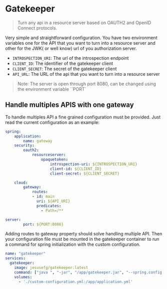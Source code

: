 # Gatekeeper

> Turn any api in a resource server based on OAUTH2 and OpenID Connect protocols.

Very simple and straightforward configuration. You have two environment variables one for the API  that you want to turn into a resource server and other for the JWK( or well know) url of you  authorization server.

- `INTROSPECTION_URI`: The url of the introspection endpoint
- `CLIENT_ID`: The identifier of the gatekeeper client
- `CLIENT_SECRET`: The secret of the gatekeeper client
- `API_URL`: The URL of the api that you want to turn into a resource server

> Note: The server is open through port 8080, can be changed using the environment variable ``PORT`  

## Handle multiples APIS with one gateway

To handle multiples API a fine grained configuration must be provided. Just read the current configuration as an example:

```yml
spring:
    application:
        name: gateway
    security:
        oauth2:
            resourceserver:
                opaquetoken:
                    introspection-uri: ${INTROSPECTION_URI}
                    client-id: ${CLIENT_ID}
                    client-secret: ${CLIENT_SECRET}

    cloud:
        gateway:
            routes:
            - id: main
              uri: ${API_URI}
              predicates:
                - Path=/**

server:
        port: ${PORT:8080}
```

Adding routes to gateway property should solve handling multiple API. Then your configuration file must be mounted in the gatekeeper container to run a command for spring initialization with the custom configuration.

```yml
name: "gatekeeper"
services:
  gatekeeper:
    image: jesusefg/gatekeeper:latest
    command: ["java ", "-jar", "/app/gatekeeper.jar", "--spring.config.location=/app"]
    volumes:
      - './custom-configuration.yml:/app/application.yml'
```
